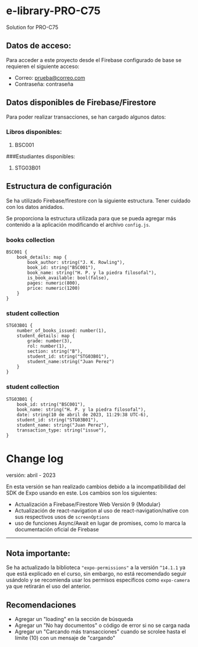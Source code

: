 # e-library-PRO-C75

Solution for PRO-C75

## Datos de acceso:
Para acceder a este proyecto desde el Firebase configurado de base se requieren el siguiente acceso:

- Correo: prueba@correo.com
- Contraseña: contraseña

## Datos disponibles de Firebase/Firestore
Para poder realizar transacciones, se han cargado algunos datos:

### Libros disponibles:
1. BSC001

###Estudiantes disponibles:
1. STG03B01

## Estructura de configuración
Se ha utilizado Firebase/firestore con la siguiente estructura. Tener cuidado con los datos anidados.

Se proporciona la estructura utilizada para que se pueda agregar más contenido a la aplicación modificando el archivo `config.js`.

### books collection

```
BSC001 {
    book_details: map {
        book_author: string("J. K. Rowling"),
        book_id: string("BSC001"),
        book_name: string("H. P. y la piedra filosofal"),
        is_book_available: bool(false),
        pages: numeric(800),
        price: numeric(1200)
    }
}
```

### student collection

```
STG03B01 {
    number_of_books_issued: number(1),
    student_details: map {
        grade: number(3),
        rol: number(1),
        section: string("B"),
        student_id: string("STG03B01"),
        student_name:string("Juan Perez")
    }
}
```

### student collection

```
STG03B01 {
    book_id: string("BSC001"),
    book_name: string("H. P. y la piedra filosofal"),
    date: string(10 de abril de 2023, 11:29:38 UTC-6),
    student_id: string("STG03B01"),
    student_name: string("Juan Perez"),
    transaction_type: string("issue"),
}
```

# Change log
versión: abril - 2023

En esta versión se han realizado cambios debido a la incompatibilidad del SDK de Expo usando en este. Los cambios son los siguientes:

* Actualización a Firebase/Firestore Web Versión 9 {Modular}
* Actualización de react-navigation al uso de react-navigation/native con sus respectivos usos de `screenOptions`
* uso de funciones Async/Await en lugar de promises, como lo marca la documentación oficial de Firebase
---
## Nota importante:
Se ha actualizado la biblioteca `"expo-permissions"` a la versión `^14.1.1` ya que está explicado en el curso, sin embargo, no está recomendado seguir usándolo y se recomienda usar los permisos específicos como `expo-camera` ya que retirarán el uso del anterior.

## Recomendaciones
* Agregar un "loading" en la sección de búsqueda
* Agregar un "No hay documentos" o código de error si no se carga nada
* Agregar un "Carcando más transacciones" cuando se scrolee hasta el límite (10) con un mensaje de "cargando"